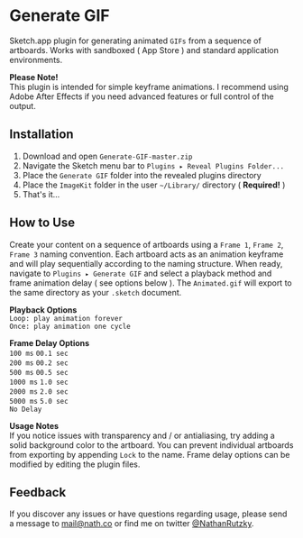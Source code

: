 # Generate GIF
Sketch.app plugin for generating animated `GIFs` from a sequence of artboards. Works with sandboxed ( App Store ) and standard application environments.

**Please Note!**  
This plugin is intended for simple keyframe animations. I recommend using Adobe After Effects if you need advanced features or full control of the output. 

## Installation
1. Download and open `Generate-GIF-master.zip`
2. Navigate the Sketch menu bar to `Plugins ▸ Reveal Plugins Folder...`
3. Place the `Generate GIF` folder into the revealed plugins directory
4. Place the `ImageKit` folder in the user `~/Library/` directory ( **Required!** )
5. That's it...

## How to Use
Create your content on a sequence of artboards using a `Frame 1`, `Frame 2`, `Frame 3` naming convention. Each artboard acts as an animation keyframe and will play sequentially according to the naming structure. When ready, navigate to `Plugins ▸ Generate GIF` and select a playback method and frame animation delay ( see options below ). The `Animated.gif` will export to the same directory as your `.sketch` document.

**Playback Options**  
`Loop: play animation forever`    
`Once: play animation one cycle`  

**Frame Delay Options**  
`100 ms` `00.1 sec`  
`200 ms` `00.2 sec`  
`500 ms` `00.5 sec`  
`1000 ms` `1.0 sec`  
`2000 ms` `2.0 sec`   
`5000 ms` `5.0 sec`    
`No Delay`

**Usage Notes**  
If you notice issues with transparency and / or antialiasing, try adding a solid background color to the artboard. You can prevent individual artboards from exporting by appending `Lock` to the name. Frame delay options can be modified by editing the plugin files.

## Feedback
If you discover any issues or have questions regarding usage, please send a message to [mail@nath.co](mailto:mail@nath.co) or find me on twitter [@NathanRutzky](http://twitter.com/NathanRutzky).